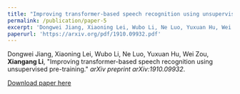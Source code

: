 ```yaml
---
title: "Improving transformer-based speech recognition using unsupervised pre-training"
permalink: /publication/paper-5
excerpt: 'Dongwei Jiang, Xiaoning Lei, Wubo Li, Ne Luo, Yuxuan Hu, Wei Zou, <strong>Xiangang Li</strong>, &quot;Improving transformer-based speech recognition using unsupervised pre-training.&quot; <i>arXiv preprint arXiv:1910.09932</i>.'
paperurl: 'https://arxiv.org/pdf/1910.09932.pdf'
---
```

Dongwei Jiang, Xiaoning Lei, Wubo Li, Ne Luo, Yuxuan Hu, Wei Zou, <strong>Xiangang Li</strong>, "Improving transformer-based speech recognition using unsupervised pre-training." <i>arXiv preprint arXiv:1910.09932</i>.

[Download paper here](https://arxiv.org/pdf/1910.09932.pdf)
